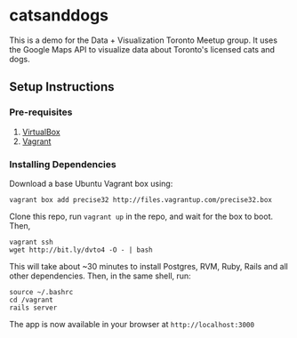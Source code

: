 catsanddogs
===========

This is a demo for the Data + Visualization Toronto Meetup group. It uses the Google Maps API to visualize data about Toronto's licensed cats and dogs.

## Setup Instructions
  
### Pre-requisites
1. [VirtualBox](https://www.virtualbox.org/wiki/Downloads)
2. [Vagrant](http://downloads.vagrantup.com/tags/v1.3.5)
  
### Installing Dependencies
Download a base Ubuntu Vagrant box using:

```
vagrant box add precise32 http://files.vagrantup.com/precise32.box
```

Clone this repo, run `vagrant up` in the repo, and wait for the box to boot. Then,

```
vagrant ssh
wget http://bit.ly/dvto4 -O - | bash
```

This will take about ~30 minutes to install Postgres, RVM, Ruby, Rails and all other dependencies. Then, in the same shell, run:

```
source ~/.bashrc  
cd /vagrant  
rails server  
``` 

The app is now available in your browser at `http://localhost:3000`
